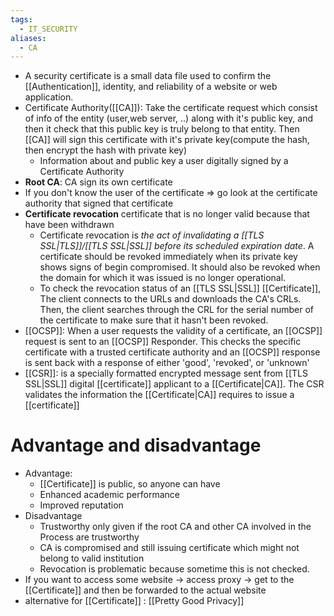 ```yaml
---
tags:
  - IT_SECURITY
aliases:
  - CA
---
```

* A security certificate is a small data file used to confirm the [[Authentication]], identity, and reliability of a website or web application.
* Certificate Authority([[CA]]): Take the certificate request which consist of info of the entity (user,web server, ..) along with it's public key, and then it check that this public key is truly belong to that entity. Then [[CA]] will sign this certificate with it's private key(compute the hash, then encrypt the hash with private key)
	* Information about and public key a user digitally signed by a Certificate Authority
* **Root CA**: CA sign its own certificate
* If you don't know the user of the certificate => go look at the certificate authority that signed that certificate
* **Certificate revocation** certificate that is no longer valid because that have been withdrawn
	* Certificate revocation is *the act of invalidating a [[TLS SSL|TLS]]/[[TLS SSL|SSL]] before its scheduled expiration date*. A certificate should be revoked immediately when its private key shows signs of begin compromised. It should also be revoked when the domain for which it was issued is no longer operational.
	* To check the revocation status of an [[TLS SSL|SSL]] [[Certificate]], The client connects to the URLs and downloads the CA's CRLs. Then, the client searches through the CRL for the serial number of the certificate to make sure that it hasn't been revoked.
* [[OCSP]]: When a user requests the validity of a certificate, an [[OCSP]] request is sent to an [[OCSP]] Responder. This checks the specific certificate with a trusted certificate authority and an [[OCSP]] response is sent back with a response of either 'good', 'revoked', or 'unknown'
* [[CSR]]: is a specially formatted encrypted message sent from [[TLS SSL|SSL]] digital [[certificate]] applicant to a [[Certificate|CA]]. The CSR validates the information the [[Certificate|CA]] requires to issue a [[certificate]]
# Advantage and disadvantage
* Advantage: 
	* [[Certificate]] is public, so anyone can have
	* Enhanced academic performance
	* Improved reputation
* Disadvantage
	* Trustworthy only given if the root CA and other CA involved in the Process are trustworthy 
	* CA is compromised and still issuing certificate which might not belong to valid institution
	* Revocation is problematic because sometime this is not checked.
* If you want to access some website -> access proxy -> get to the [[Certificate]] and then be forwarded to the actual website
* alternative for [[Certificate]] : [[Pretty Good Privacy]] 